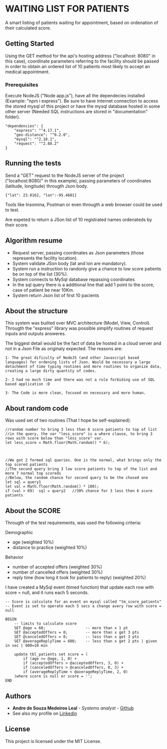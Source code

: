 # WAITING LIST FOR PATIENTS

A smart listing of patients waiting for appointment, based on ordenation of their calculated score.

## Getting Started

Using the GET method for the api's hosting address ("localhost: 8080" in this case), coordinate parameters referring to the facility should be passed in order to obtain an ordered list of 10 patients most likely to accept an medical appointment.

### Prerequisites

Execute NodeJS ("Node app.js"), have all the dependecies installed (Example: "npm i express"). Be sure to have internet connection to access the stored mysql of this project or have the mysql database hosted in some other server (Needed SQL instructions are stored in "documentation" folder).

```
"dependencies": {
    "express": "^4.17.1",
    "geo-distance": "^0.2.0",
    "mysql": "^2.18.1",
    "request": "^2.88.2"
}
```

## Running the tests

Send a "GET" request to the NodeJS server of the project ("localhost:8080/" in this example), passing parameters of coordinates (latitude, longitude) througth Json body.

```
{"lat": 23.8162, "lon":-95.4601}
```

Tools like Insomina, Postman or even througth a web browser could be used to test. 

Are expeted to return a JSon list of 10 registrated names ordenateds by their score.

## Algorithm resume
* Request server, passing coordinates as Json parameters (those represents the facility location).
* System validate JSon body (lat and lon are mandatory).
* System run a instruction to randonly give a chance to low score patients be on top of the list (30%).
* System connects to MySql database repassing coordinates
* In the sql query there is a additional line that add 1 point to the score, case of patient be near 10Km.
* System return Json list of first 10 pacients 

## About the structure

This system was builted over MVC architecture (Model, View, Control). Througth the "express" library was possible simplify routines of request inputs and outputs answeres. 

The biggest detail would be the fact of data be hosted in a cloud server and not in a Json File as originaly expected. The reasons are: 
```
1- The great dificulty of NodeJS (and other Javascript based languages) for ordening lists of Json. Would be necessary a large detachment of time typing routines and more routines to organize data, creating a large dirty quantity of codes.

2- I had no much time and there was not a rule forbiding use of SQL based application :D

3- The Code is more clean, focused on necessary and more human.
```

## About random code

Was used set of two routines (That I hope be self-explained): 
```
//random number to bring 3 less than 6 score patients to top of list
//in the query, the var "less_score" is a where clause, to bring 3 rows with score below than "less_score" var.
let less_score = Math.floor(Math.random() * 6);



//We got 2 formed sql queries. One is the normal, what brings only the top scored patients
//The second query bring 3 low score patients to top of the list and more 7 normal top scoreds
//Below, the random chance for second query to be the chosed one 
let sql = query1
let val = Math.floor(Math.random() * 100);            
if (val > 69)  sql = query2   //30% chance for 3 less then 6 score patients
```

## About the SCORE

Througth of the test requirements, was used the following criteria:

Demographic

- age  (weighted 10%)
- distance to practice (weighted 10%)

Behavior

- number of accepted offers (weighted 30%)
- number of cancelled offers (weighted 30%)
- reply time (how long it took for patients to reply) (weighted 20%) 


I have created a MySql event (timed function) that update each row with score = null, and it runs each 5 seconds.
```
-- Score is calculate for an event on mysql called "tm_score_patients"
-- Event is set to operate each 5 secs a change avery row with score = null

BEGIN
	-- limits to calculate score 
	SET @age = 60;					-- more than x 1 pt
	SET @acceptedOffers = 0;		-- more than x get 3 pts
	SET @canceledOffers = 0;		-- less than x get 3 pts
	SET @averageReplyTime = 600;	-- less than x get 2 pts | given in sec | 600=10 min

	update tbl_patients set score = (
		if (age >= @age, 1, 0) +
		if (acceptedOffers > @acceptedOffers, 3, 0) +
		if (canceledOffers > @canceledOffers, 0, 3) +	
		if (averageReplyTime < @averageReplyTime, 2, 0)
	)where score is null or score = '';
END
```

## Authors

* **Andre de Souza Medeiros Leal** - *Systems analyst* - [Github](https://github.com/andremedeirosleal)
* See also my profile on [Linkedin](https://github.com/your/project/contributors) 

## License

This project is licensed under the MIT License.